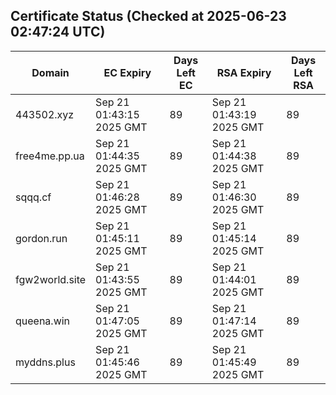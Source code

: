 ## Certificate Status (Checked at 2025-06-23 02:47:24 UTC)
| Domain | EC Expiry | Days Left EC | RSA Expiry | Days Left RSA |
|--------|-----------|-------------|------------|--------------|
| 443502.xyz | Sep 21 01:43:15 2025 GMT | 89 | Sep 21 01:43:19 2025 GMT | 89 |
| free4me.pp.ua | Sep 21 01:44:35 2025 GMT | 89 | Sep 21 01:44:38 2025 GMT | 89 |
| sqqq.cf | Sep 21 01:46:28 2025 GMT | 89 | Sep 21 01:46:30 2025 GMT | 89 |
| gordon.run | Sep 21 01:45:11 2025 GMT | 89 | Sep 21 01:45:14 2025 GMT | 89 |
| fgw2world.site | Sep 21 01:43:55 2025 GMT | 89 | Sep 21 01:44:01 2025 GMT | 89 |
| queena.win | Sep 21 01:47:05 2025 GMT | 89 | Sep 21 01:47:14 2025 GMT | 89 |
| myddns.plus | Sep 21 01:45:46 2025 GMT | 89 | Sep 21 01:45:49 2025 GMT | 89 |
